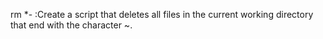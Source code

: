 rm *- :Create a script that deletes all files in the current working directory that end with the character ~.
